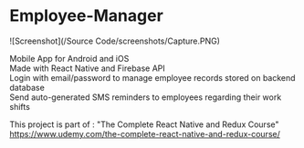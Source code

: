 # Employee-Manager

![Screenshot](/Source Code/screenshots/Capture.PNG)

Mobile App for Android and iOS<br/>
Made with React Native and Firebase API<br/>
Login with email/password to manage employee records stored on backend database<br/>
Send auto-generated SMS reminders to employees regarding their work shifts<br/>

This project is part of : "The Complete React Native and Redux Course"<br/>
https://www.udemy.com/the-complete-react-native-and-redux-course/
